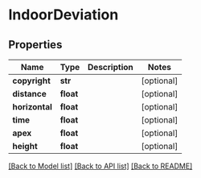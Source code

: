 # IndoorDeviation

## Properties
Name | Type | Description | Notes
------------ | ------------- | ------------- | -------------
**copyright** | **str** |  | [optional] 
**distance** | **float** |  | [optional] 
**horizontal** | **float** |  | [optional] 
**time** | **float** |  | [optional] 
**apex** | **float** |  | [optional] 
**height** | **float** |  | [optional] 

[[Back to Model list]](../README.md#documentation-for-models) [[Back to API list]](../README.md#documentation-for-api-endpoints) [[Back to README]](../README.md)

